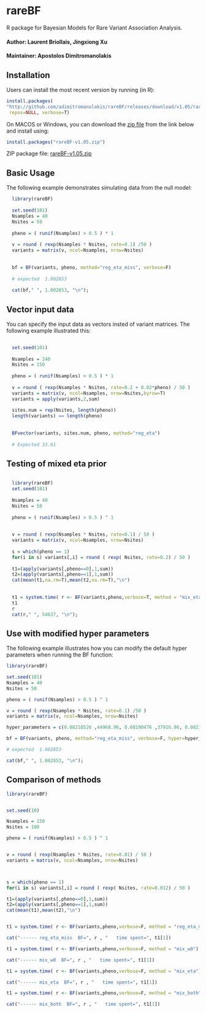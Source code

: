 # rareBF


R package for Bayesian Models for Rare Variant Association Analysis.

#### Author: Laurent Briollais, Jingxiong Xu 
#### Maintainer: Apostolos Dimitromanolakis

## Installation

Users can install the most recent version by running (in R):

```R
install.packages(
"http://github.com/adimitromanolakis/rareBF/releases/download/v1.05/rareBF_1.05.tar.gz",
 repos=NULL, verbose=T)
```

On MACOS or Windows, you can download the [zip file](https://github.com/adimitromanolakis/rareBF/releases/download/v1.05/rareBF-v1.05.zip) from the link below and install using: 
```R
install.packages("rareBF-v1.05.zip")
```

ZIP package file: [rareBF-v1.05.zip](https://github.com/adimitromanolakis/rareBF/releases/download/v1.05/rareBF-v1.05.zip)



## Basic Usage

The following example demonstrates simulating data from the null model:


```R
  library(rareBF)
  
  set.seed(101)
  Nsamples = 40
  Nsites = 50
  
  pheno = ( runif(Nsamples) > 0.5 ) * 1
  
  v = round ( rexp(Nsamples * Nsites, rate=0.1) /50 ) 
  variants = matrix(v, ncol=Nsamples, nrow=Nsites)
  
  
  bf = BF(variants, pheno, method="reg_eta_miss", verbose=F)
 
  # expected  1.002853
  
  cat(bf," ", 1.002853, "\n");

```
## Vector input data

You can specify the input data as vectors insted of variant matrices. The following example illustrated this:

```R
 
  set.seed(101)
  
  Nsamples = 240
  Nsites = 150
  
  pheno = ( runif(Nsamples) > 0.5 ) * 1
  
  v = round ( rexp(Nsamples * Nsites, rate=0.2 + 0.02*pheno) / 50 ) 
  variants = matrix(v, ncol=Nsamples, nrow=Nsites,byrow=T)
  variants = apply(variants,2,sum)
  
  sites.num = rep(Nsites, length(pheno))
  length(variants) == length(pheno)
  
  
  BFvector(variants, sites.num, pheno, method="reg_eta") 
  
  # Expected 33.61

```


## Testing of mixed eta prior


```R

  library(rareBF)
  set.seed(101)
  
  Nsamples = 40
  Nsites = 50
  
  pheno = ( runif(Nsamples) > 0.5 ) ^ 1
  
  
  v = round ( rexp(Nsamples * Nsites, rate=0.1) / 50 ) 
  variants = matrix(v, ncol=Nsamples, nrow=Nsites)
    
  s = which(pheno == 1)
  for(i in s) variants[,i] = round ( rexp( Nsites, rate=0.2) / 50 )   
  
  t1=(apply(variants[,pheno==0],1,sum))
  t2=(apply(variants[,pheno==1],1,sum))
  cat(mean(t1,na.rm=T),mean(t2,na.rm=T),"\n")
  
  
  t1 = system.time( r <- BF(variants,pheno,verbose=T, method = "mix_eta") )
  t1  
  r
  cat(r," ", 54637, "\n");

```


## Use with modified hyper parameters

The following example illustrates how you can modify the default hyper parameters when running the BF function:

```R
library(rareBF)

set.seed(101)
Nsamples = 40
Nsites = 50

pheno = ( runif(Nsamples) > 0.5 ) ^ 1

v = round ( rexp(Nsamples * Nsites, rate=0.1) /50 ) 
variants = matrix(v, ncol=Nsamples, nrow=Nsites)

hyper_parameters = c(0.08210526 ,44968.96, 0.08190476 ,37916.96, 0.08210526, 44968.96 )

bf = BF(variants, pheno, method="reg_eta_miss", verbose=F, hyper=hyper_parameters)

# expected  1.002853

cat(bf," ", 1.002853, "\n");
```

## Comparison of methods


```R
library(rareBF)


set.seed(10)

Nsamples = 150
Nsites = 100

pheno = ( runif(Nsamples) > 0.5 ) ^ 1


v = round ( rexp(Nsamples * Nsites, rate=0.01) / 50 ) 
variants = matrix(v, ncol=Nsamples, nrow=Nsites)



s = which(pheno == 1)
for(i in s) variants[,i] = round ( rexp( Nsites, rate=0.012) / 50 )   

t1=(apply(variants[,pheno==0],1,sum))
t2=(apply(variants[,pheno==1],1,sum))
cat(mean(t1),mean(t2),"\n")


t1 = system.time( r <- BF(variants,pheno,verbose=F, method = "reg_eta_miss") )

cat("------ reg_eta_miss  BF=", r , "   time spent=", t1[1])

t1 = system.time( r <- BF(variants,pheno,verbose=F, method = "mix_w0") )

cat("------ mix_w0  BF=", r , "   time spent=", t1[1])

t1 = system.time( r <- BF(variants,pheno,verbose=F, method = "mix_eta") )

cat("------ mix_eta  BF=", r , "   time spent=", t1[1])

t1 = system.time( r <- BF(variants,pheno,verbose=F, method = "mix_both") )

cat("------ mix_both  BF=", r , "   time spent=", t1[1])

```


